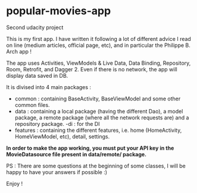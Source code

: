 # popular-movies-app

Second udacity project

This is my first app. I have written it following a lot of different advice I read on line (medium articles, official page, etc), and in particular the Philippe B. Arch app !

The app uses Activities, ViewModels & Live Data, Data Binding, Repository, Room, Retrofit, and Dagger 2.
Even if there is no network, the app will display data saved in DB.

It is divised into 4 main packages :
- common : containing BaseActivity, BaseViewModel and some other common files.
- data : containing a local package (having the different Dao), a model package, a remote package (where all the network requests are) and a repository package.
-di : for the DI
- features : containing the different features, i.e. home (HomeActivity, HomeViewModel, etc), detail, settings.

**In order to make the app working, you must put your API key in the MovieDatasource file present in data/remote/ package.**

PS : There are some questions at the beginning of some classes, I will be happy to have your answers if possible :)

Enjoy !

